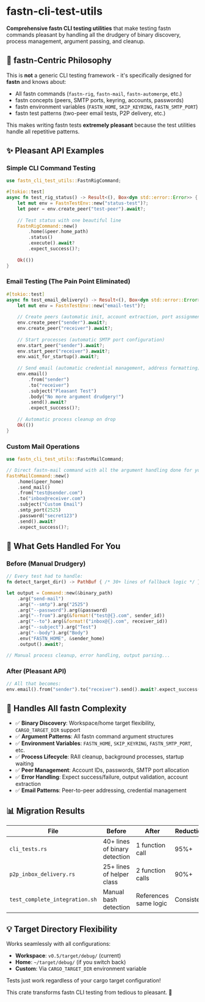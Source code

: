 # fastn-cli-test-utils

**Comprehensive fastn CLI testing utilities** that make testing fastn commands pleasant by handling all the drudgery of binary discovery, process management, argument passing, and cleanup.

## 🎯 **fastn-Centric Philosophy** 

This is **not** a generic CLI testing framework - it's specifically designed for **fastn** and knows about:
- All fastn commands (`fastn-rig`, `fastn-mail`, `fastn-automerge`, etc.)
- fastn concepts (peers, SMTP ports, keyring, accounts, passwords)
- fastn environment variables (`FASTN_HOME`, `SKIP_KEYRING`, `FASTN_SMTP_PORT`)
- fastn test patterns (two-peer email tests, P2P delivery, etc.)

This makes writing fastn tests **extremely pleasant** because the test utilities handle all repetitive patterns.

## ✨ **Pleasant API Examples**

### Simple CLI Command Testing
```rust
use fastn_cli_test_utils::FastnRigCommand;

#[tokio::test]
async fn test_rig_status() -> Result<(), Box<dyn std::error::Error>> {
    let mut env = FastnTestEnv::new("status-test")?;
    let peer = env.create_peer("test-peer").await?;
    
    // Test status with one beautiful line
    FastnRigCommand::new()
        .home(&peer.home_path)
        .status()
        .execute().await?
        .expect_success()?;
        
    Ok(())
}
```

### Email Testing (The Pain Point Eliminated)
```rust
#[tokio::test]
async fn test_email_delivery() -> Result<(), Box<dyn std::error::Error>> {
    let mut env = FastnTestEnv::new("email-test")?;
    
    // Create peers (automatic init, account extraction, port assignment)
    env.create_peer("sender").await?;
    env.create_peer("receiver").await?;
    
    // Start processes (automatic SMTP port configuration)
    env.start_peer("sender").await?;
    env.start_peer("receiver").await?;
    env.wait_for_startup().await?;
    
    // Send email (automatic credential management, address formatting)
    env.email()
        .from("sender")
        .to("receiver")
        .subject("Pleasant Test")
        .body("No more argument drudgery!")
        .send().await?
        .expect_success()?;
    
    // Automatic process cleanup on drop
    Ok(())
}
```

### Custom Mail Operations
```rust
use fastn_cli_test_utils::FastnMailCommand;

// Direct fastn-mail command with all the argument handling done for you
FastnMailCommand::new()
    .home(&peer_home)
    .send_mail()
    .from("test@sender.com")
    .to("inbox@receiver.com") 
    .subject("Custom Email")
    .smtp_port(2525)
    .password("secret123")
    .send().await?
    .expect_success()?;
```

## 🚀 **What Gets Handled For You**

### Before (Manual Drudgery)
```rust
// Every test had to handle:
fn detect_target_dir() -> PathBuf { /* 30+ lines of fallback logic */ }

let output = Command::new(&binary_path)
    .arg("send-mail")
    .arg("--smtp").arg("2525")
    .arg("--password").arg(&password)
    .arg("--from").arg(&format!("test@{}.com", sender_id))
    .arg("--to").arg(&format!("inbox@{}.com", receiver_id))
    .arg("--subject").arg("Test")
    .arg("--body").arg("Body")
    .env("FASTN_HOME", &sender_home)
    .output().await?;

// Manual process cleanup, error handling, output parsing...
```

### After (Pleasant API)
```rust
// All that becomes:
env.email().from("sender").to("receiver").send().await?.expect_success()?;
```

## 🔧 **Handles All fastn Complexity**

- ✅ **Binary Discovery**: Workspace/home target flexibility, `CARGO_TARGET_DIR` support
- ✅ **Argument Patterns**: All fastn command argument structures 
- ✅ **Environment Variables**: `FASTN_HOME`, `SKIP_KEYRING`, `FASTN_SMTP_PORT`, etc.
- ✅ **Process Lifecycle**: RAII cleanup, background processes, startup waiting
- ✅ **Peer Management**: Account IDs, passwords, SMTP port allocation
- ✅ **Error Handling**: Expect success/failure, output validation, account extraction
- ✅ **Email Patterns**: Peer-to-peer addressing, credential management

## 📊 **Migration Results**

| File | Before | After | Reduction |
|------|--------|-------|-----------|
| `cli_tests.rs` | 40+ lines of binary detection | 1 function call | 95%+ |
| `p2p_inbox_delivery.rs` | 25+ lines of helper class | 2 function calls | 90%+ |
| `test_complete_integration.sh` | Manual bash detection | References same logic | Consistent |

## 💡 **Target Directory Flexibility**

Works seamlessly with all configurations:
- **Workspace**: `v0.5/target/debug/` (current)
- **Home**: `~/target/debug/` (if you switch back)
- **Custom**: Via `CARGO_TARGET_DIR` environment variable

Tests just work regardless of your cargo target configuration!

This crate transforms fastn CLI testing from tedious to pleasant. 🎉